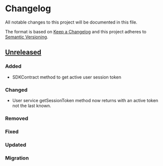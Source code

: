 # Changelog
All notable changes to this project will be documented in this file.

The format is based on [Keep a Changelog](http://keepachangelog.com/en/1.0.0/)
and this project adheres to [Semantic Versioning](http://semver.org/spec/v2.0.0.html).

## [Unreleased](https://github.com/d4l-data4life/hc-sdk-kmp/compare/1.7.0...main)
### Added
- SDKContract method to get active user session token
### Changed
- User service getSessionToken method now returns with an active token not the last known.
### Removed
### Fixed
### Updated
### Migration
